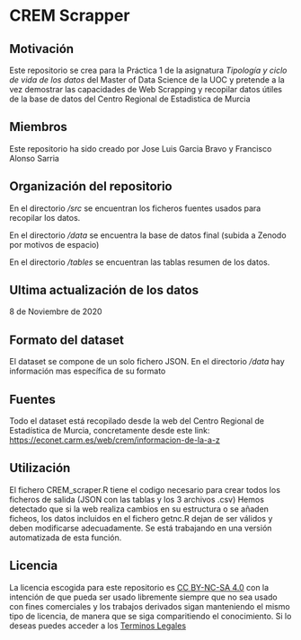 # CREM Scrapper
## Motivación
Este repositorio se crea para la Práctica 1 de la asignatura _Tipología y ciclo de vida de los datos_ del Master of Data Science de la UOC y pretende a la vez demostrar las capacidades de Web Scrapping y recopilar datos útiles de la base de datos del Centro Regional de Estadistica de Murcia
## Miembros
Este repositorio ha sido creado por Jose Luis Garcia Bravo y Francisco Alonso Sarria
## Organización del repositorio
En el directorio _/src_ se encuentran los ficheros fuentes usados para recopilar los datos.

En el directorio _/data_ se encuentra la base de datos final (subida a Zenodo por motivos de espacio)

En el directorio _/tables_ se encuentran las tablas resumen de los datos.

## Ultima actualización de los datos
8 de Noviembre de 2020
## Formato del dataset
El dataset se compone de un solo fichero JSON.
En el directorio _/data_ hay información mas específica de su formato

## Fuentes
Todo el dataset está recopilado desde la web del Centro Regional de Estadística de Murcia, concretamente desde este link:
https://econet.carm.es/web/crem/informacion-de-la-a-z

## Utilización
El fichero CREM_scraper.R tiene el codigo necesario para crear todos los ficheros de salida (JSON con las tablas y los 3 archivos .csv)
Hemos detectado que si la web realiza cambios en su estructura o se añaden ficheos, los datos incluidos en el fichero getnc.R dejan de ser válidos y deben modificarse adecuadamente. Se está trabajando en una versión automatizada de esta función.

## Licencia
La licencia escogida para este repositorio es [CC BY-NC-SA 4.0](https://creativecommons.org/licenses/by-nc-sa/4.0/) con la intención de que pueda ser usado libremente siempre que no sea usado con fines comerciales y los trabajos derivados sigan manteniendo el mismo tipo de licencia, de manera que se siga comparitiendo el conocimiento.
Si lo deseas puedes acceder a los [Terminos Legales](https://creativecommons.org/licenses/by-nc-sa/4.0/legalcode.es)

